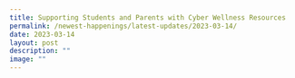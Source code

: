 ```yaml
---
title: Supporting Students and Parents with Cyber Wellness Resources
permalink: /newest-happenings/latest-updates/2023-03-14/
date: 2023-03-14
layout: post
description: ""
image: ""
---
```

